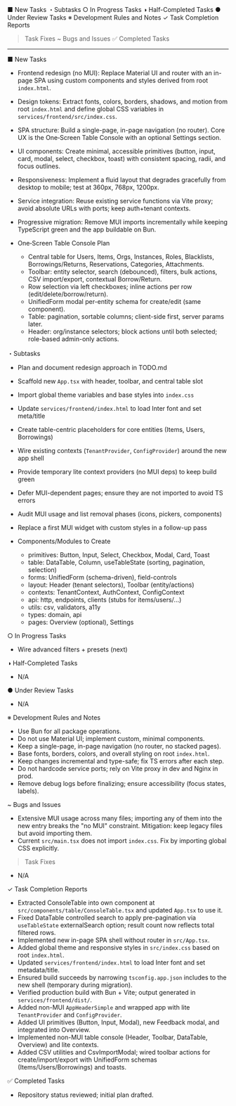 ■ New Tasks
・Subtasks
○ In Progress Tasks
◑ Half-Completed Tasks
● Under Review Tasks
※ Development Rules and Notes
✓ Task Completion Reports
> Task Fixes
~ Bugs and Issues
✅ Completed Tasks

---

■ New Tasks
- Frontend redesign (no MUI): Replace Material UI and router with an in-page SPA using custom components and styles derived from root `index.html`.
- Design tokens: Extract fonts, colors, borders, shadows, and motion from root `index.html` and define global CSS variables in `services/frontend/src/index.css`.
- SPA structure: Build a single-page, in-page navigation (no router). Core UX is the One‑Screen Table Console with an optional Settings section.
- UI components: Create minimal, accessible primitives (button, input, card, modal, select, checkbox, toast) with consistent spacing, radii, and focus outlines.
- Responsiveness: Implement a fluid layout that degrades gracefully from desktop to mobile; test at 360px, 768px, 1200px.
- Service integration: Reuse existing service functions via Vite proxy; avoid absolute URLs with ports; keep auth+tenant contexts.
- Progressive migration: Remove MUI imports incrementally while keeping TypeScript green and the app buildable on Bun.

- One‑Screen Table Console Plan
  - Central table for Users, Items, Orgs, Instances, Roles, Blacklists, Borrowings/Returns, Reservations, Categories, Attachments.
  - Toolbar: entity selector, search (debounced), filters, bulk actions, CSV import/export, contextual Borrow/Return.
  - Row selection via left checkboxes; inline actions per row (edit/delete/borrow/return).
  - UnifiedForm modal per-entity schema for create/edit (same component).
  - Table: pagination, sortable columns; client-side first, server params later.
  - Header: org/instance selectors; block actions until both selected; role-based admin-only actions.

・Subtasks
- Plan and document redesign approach in TODO.md
- Scaffold new `App.tsx` with header, toolbar, and central table slot
- Import global theme variables and base styles into `index.css`
- Update `services/frontend/index.html` to load Inter font and set meta/title
- Create table-centric placeholders for core entities (Items, Users, Borrowings)
- Wire existing contexts (`TenantProvider`, `ConfigProvider`) around the new app shell
- Provide temporary lite context providers (no MUI deps) to keep build green
- Defer MUI-dependent pages; ensure they are not imported to avoid TS errors
- Audit MUI usage and list removal phases (icons, pickers, components)
- Replace a first MUI widget with custom styles in a follow-up pass

- Components/Modules to Create
  - primitives: Button, Input, Select, Checkbox, Modal, Card, Toast
  - table: DataTable, Column, useTableState (sorting, pagination, selection)
  - forms: UnifiedForm (schema-driven), field-controls
  - layout: Header (tenant selectors), Toolbar (entity/actions)
  - contexts: TenantContext, AuthContext, ConfigContext
  - api: http, endpoints, clients (stubs for items/users/...)
  - utils: csv, validators, a11y
  - types: domain, api
  - pages: Overview (optional), Settings

○ In Progress Tasks
- Wire advanced filters + presets (next)

◑ Half-Completed Tasks
- N/A

● Under Review Tasks
- N/A

※ Development Rules and Notes
- Use Bun for all package operations.
- Do not use Material UI; implement custom, minimal components.
- Keep a single-page, in-page navigation (no router, no stacked pages).
- Base fonts, borders, colors, and overall styling on root `index.html`.
- Keep changes incremental and type-safe; fix TS errors after each step.
- Do not hardcode service ports; rely on Vite proxy in dev and Nginx in prod.
- Remove debug logs before finalizing; ensure accessibility (focus states, labels).

~ Bugs and Issues
- Extensive MUI usage across many files; importing any of them into the new entry breaks the "no MUI" constraint. Mitigation: keep legacy files but avoid importing them.
- Current `src/main.tsx` does not import `index.css`. Fix by importing global CSS explicitly.

> Task Fixes
- N/A

✓ Task Completion Reports
- Extracted ConsoleTable into own component at `src/components/table/ConsoleTable.tsx` and updated `App.tsx` to use it.
- Fixed DataTable controlled search to apply pre-pagination via `useTableState` externalSearch option; result count now reflects total filtered rows.
- Implemented new in-page SPA shell without router in `src/App.tsx`.
- Added global theme and responsive styles in `src/index.css` based on root `index.html`.
- Updated `services/frontend/index.html` to load Inter font and set metadata/title.
- Ensured build succeeds by narrowing `tsconfig.app.json` includes to the new shell (temporary during migration).
- Verified production build with Bun + Vite; output generated in `services/frontend/dist/`.
- Added non-MUI `AppHeaderSimple` and wrapped app with lite `TenantProvider` and `ConfigProvider`.
- Added UI primitives (Button, Input, Modal), new Feedback modal, and integrated into Overview.
- Implemented non-MUI table console (Header, Toolbar, DataTable, Overview) and lite contexts.
- Added CSV utilities and CsvImportModal; wired toolbar actions for create/import/export with UnifiedForm schemas (Items/Users/Borrowings) and toasts.

✅ Completed Tasks
- Repository status reviewed; initial plan drafted.
